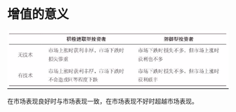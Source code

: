 # 增值的意义

![image-20190503004909297](assets/image-20190503004909297.png)

在市场表现良好时与市场表现一致，在市场表现不好时超越市场表现。